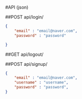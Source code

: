 #API (json)

##POST api/login/
``` json
{
    "email" : "email@naver.com",
    "password" : "password"

}
```

##GET api/logout/

##POST api/signup/
``` json
{
    "email" : "email@naver.com",
    "username" : "username",
    "password" : "password",
}
```